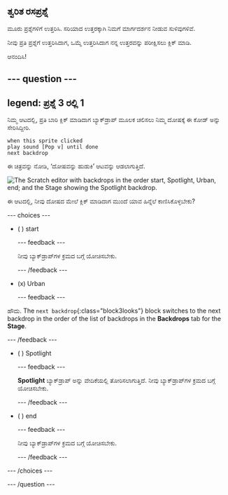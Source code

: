 ## ತ್ವರಿತ ರಸಪ್ರಶ್ನೆ

ಮೂರು ಪ್ರಶ್ನೆಗಳಿಗೆ ಉತ್ತರಿಸಿ. ಸರಿಯಾದ ಉತ್ತರಕ್ಕಾಗಿ ನಿಮಗೆ ಮಾರ್ಗದರ್ಶನ ನೀಡುವ ಸುಳಿವುಗಳಿವೆ.

ನೀವು ಪ್ರತಿ ಪ್ರಶ್ನೆಗೆ ಉತ್ತರಿಸಿದಾಗ, ಒಮ್ಮೆ ಉತ್ತರಿಸಿದಾಗ ನನ್ನ ಉತ್ತರವನ್ನು ಪರೀಕ್ಷಿಸಲು ಕ್ಲಿಕ್ ಮಾಡಿ.

ಆನಂದಿಸಿ!

--- question ---
---
legend: ಪ್ರಶ್ನೆ 3 ರಲ್ಲಿ 1
---

ನಿಮ್ಮ ಆಟದಲ್ಲಿ, ಪ್ರತಿ ಬಾರಿ ಕ್ಲಿಕ್ ಮಾಡಿದಾಗ ಬ್ಯಾಕ್‌ಡ್ರಾಪ್ ಮೂಲಕ ಚಲಿಸಲು ನಿಮ್ಮ ದೋಷಕ್ಕೆ ಈ ಕೋಡ್ ಅನ್ನು ಸೇರಿಸಿದ್ದೀರಿ.

```blocks3
when this sprite clicked
play sound [Pop v] until done
next backdrop
```

ಈ ಚಿತ್ರವನ್ನು ನೋಡಿ, ‘ದೋಷವನ್ನು ಹುಡುಕಿ’ ಆಟವನ್ನು ಆಡಲಾಗುತ್ತಿದೆ.

![The Scratch editor with backdrops in the order start, Spotlight, Urban, end; and the Stage showing the Spotlight backdrop.](images/quiz1-backdrops.png)

ಈ ಆಟದಲ್ಲಿ, ನೀವು ದೋಷದ ಮೇಲೆ ಕ್ಲಿಕ್ ಮಾಡಿದಾಗ ಮುಂದೆ ಯಾವ ಹಿನ್ನೆಲೆ ಕಾಣಿಸಿಕೊಳ್ಳಬೇಕು?

--- choices ---

- ( ) start

  --- feedback ---

  ನೀವು ಬ್ಯಾಕ್‌ಡ್ರಾಪ್‌ಗಳ ಕ್ರಮದ ಬಗ್ಗೆ ಯೋಚಿಸಬೇಕು.

  --- /feedback ---

- (x) Urban

  --- feedback ---

ಹೌದು. The `next backdrop`{:class="block3looks"} block switches to the next backdrop in the order of the list of backdrops in the **Backdrops** tab for the **Stage**.

--- /feedback ---

- ( ) Spotlight

  --- feedback ---

  **Spotlight** ಬ್ಯಾಕ್‌ಡ್ರಾಪ್ ಅನ್ನು ವೇದಿಕೆಯಲ್ಲಿ ತೋರಿಸಲಾಗುತ್ತಿದೆ. ನೀವು ಬ್ಯಾಕ್‌ಡ್ರಾಪ್‌ಗಳ ಕ್ರಮದ ಬಗ್ಗೆ ಯೋಚಿಸಬೇಕು.

  --- /feedback ---

- ( ) end

  --- feedback ---

  ನೀವು ಬ್ಯಾಕ್‌ಡ್ರಾಪ್‌ಗಳ ಕ್ರಮದ ಬಗ್ಗೆ ಯೋಚಿಸಬೇಕು.

  --- /feedback ---

--- /choices ---

--- /question ---
